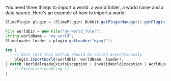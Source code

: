 You need three things to import a world: a world folder, a world name and a data source. Here's an example of how to
import a world:

```java
SlimePlugin plugin = (SlimePlugin) Bukkit.getPluginManager().getPlugin("SlimeWorldManager");

File worldDir = new File("my_world_foler");
String worldName = "my_world";
SlimeLoader loader = plugin.getLoader("mysql");

try {
    // Note that this method should be called asynchronously
    plugin.importWorld(worldDir, worldName, loader);
} catch (WorldAlreadyExistsException | InvalidWorldException | WorldLoadedException | WorldTooBigException | IOException ex) {
    /* Exception handling */
}
```